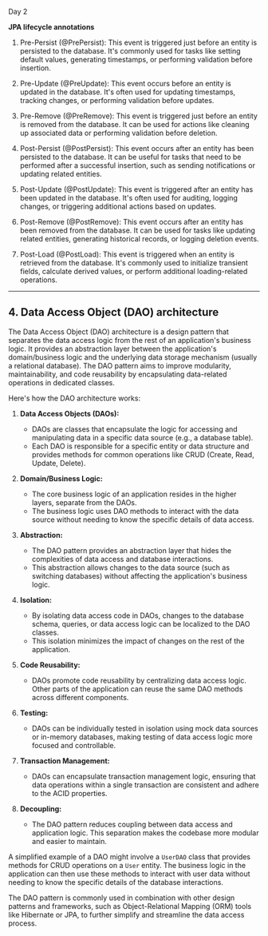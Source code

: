Day 2 


**JPA lifecycle annotations**

1. Pre-Persist (@PrePersist):
   This event is triggered just before an entity is persisted to the database.
   It's commonly used for tasks like setting default values, generating timestamps, or performing validation before insertion.

2. Pre-Update (@PreUpdate):
   This event occurs before an entity is updated in the database.
   It's often used for updating timestamps, tracking changes, or performing validation before updates.

3. Pre-Remove (@PreRemove):
   This event is triggered just before an entity is removed from the database.
   It can be used for actions like cleaning up associated data or performing validation before deletion.

4. Post-Persist (@PostPersist):
   This event occurs after an entity has been persisted to the database.
   It can be useful for tasks that need to be performed after a successful insertion, such as sending notifications or updating related entities.

5. Post-Update (@PostUpdate):
   This event is triggered after an entity has been updated in the database.
   It's often used for auditing, logging changes, or triggering additional actions based on updates.

6. Post-Remove (@PostRemove):
   This event occurs after an entity has been removed from the database.
   It can be used for tasks like updating related entities, generating historical records, or logging deletion events.

7. Post-Load (@PostLoad):
   This event is triggered when an entity is retrieved from the database.
   It's commonly used to initialize transient fields, calculate derived values, or perform additional loading-related operations.

***

## 4. Data Access Object (DAO) architecture

The Data Access Object (DAO) architecture is a design pattern that separates the data access logic from the rest of an application's business logic. It provides an abstraction layer between the application's domain/business logic and the underlying data storage mechanism (usually a relational database). The DAO pattern aims to improve modularity, maintainability, and code reusability by encapsulating data-related operations in dedicated classes.

Here's how the DAO architecture works:

1. **Data Access Objects (DAOs):**
    - DAOs are classes that encapsulate the logic for accessing and manipulating data in a specific data source (e.g., a database table).
    - Each DAO is responsible for a specific entity or data structure and provides methods for common operations like CRUD (Create, Read, Update, Delete).

2. **Domain/Business Logic:**
    - The core business logic of an application resides in the higher layers, separate from the DAOs.
    - The business logic uses DAO methods to interact with the data source without needing to know the specific details of data access.

3. **Abstraction:**
    - The DAO pattern provides an abstraction layer that hides the complexities of data access and database interactions.
    - This abstraction allows changes to the data source (such as switching databases) without affecting the application's business logic.

4. **Isolation:**
    - By isolating data access code in DAOs, changes to the database schema, queries, or data access logic can be localized to the DAO classes.
    - This isolation minimizes the impact of changes on the rest of the application.

5. **Code Reusability:**
    - DAOs promote code reusability by centralizing data access logic. Other parts of the application can reuse the same DAO methods across different components.

6. **Testing:**
    - DAOs can be individually tested in isolation using mock data sources or in-memory databases, making testing of data access logic more focused and controllable.

7. **Transaction Management:**
    - DAOs can encapsulate transaction management logic, ensuring that data operations within a single transaction are consistent and adhere to the ACID properties.

8. **Decoupling:**
    - The DAO pattern reduces coupling between data access and application logic. This separation makes the codebase more modular and easier to maintain.

A simplified example of a DAO might involve a `UserDAO` class that provides methods for CRUD operations on a `User` entity. The business logic in the application can then use these methods to interact with user data without needing to know the specific details of the database interactions.

The DAO pattern is commonly used in combination with other design patterns and frameworks, such as Object-Relational Mapping (ORM) tools like Hibernate or JPA, to further simplify and streamline the data access process.